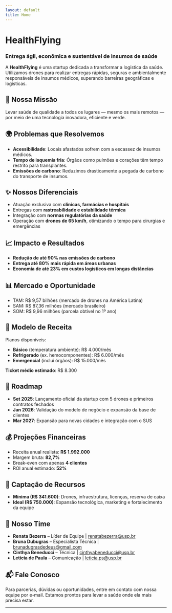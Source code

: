 ```yaml
---
layout: default
title: Home
---
```


# HealthFlying

### Entrega ágil, econômica e sustentável de insumos de saúde

A **HealthFlying** é uma startup dedicada a transformar a logística da saúde. Utilizamos drones para realizar entregas rápidas, seguras e ambientalmente responsáveis de insumos médicos, superando barreiras geográficas e logísticas.




## 🚀 Nossa Missão

Levar saúde de qualidade a todos os lugares — mesmo os mais remotos — por meio de uma tecnologia inovadora, eficiente e verde.




## 🌍 Problemas que Resolvemos

- **Acessibilidade**: Locais afastados sofrem com a escassez de insumos médicos.
- **Tempo de isquemia fria**: Órgãos como pulmões e corações têm tempo restrito para transplantes.
- **Emissões de carbono**: Reduzimos drasticamente a pegada de carbono do transporte de insumos.




## ✨ Nossos Diferenciais

- Atuação exclusiva com **clínicas, farmácias e hospitais**
- Entregas com **rastreabilidade e estabilidade térmica**
- Integração com **normas regulatórias da saúde**
- Operação com **drones de 65 km/h**, otimizando o tempo para cirurgias e emergências





## 📈 Impacto e Resultados

- **Redução de até 90% nas emissões de carbono**
- **Entrega até 80% mais rápida em áreas urbanas**
- **Economia de até 23% em custos logísticos em longas distâncias**





## 📊 Mercado e Oportunidade

- TAM: R$ 9,57 bilhões (mercado de drones na América Latina)
- SAM: R$ 87,36 milhões (mercado brasileiro)
- SOM: R$ 9,96 milhões (parcela obtível no 1º ano)





## 💸 Modelo de Receita

Planos disponíveis:

- **Básico** (temperatura ambiente): R$ 4.000/mês
- **Refrigerado** (ex. hemocomponentes): R$ 6.000/mês
- **Emergencial** (inclui órgãos): R$ 15.000/mês

**Ticket médio estimado**: R$ 8.300





## 📅 Roadmap

- **Set 2025**: Lançamento oficial da startup com 5 drones e primeiros contratos fechados
- **Jan 2026**: Validação do modelo de negócio e expansão da base de clientes
- **Mar 2027**: Expansão para novas cidades e integração com o SUS





## 💰 Projeções Financeiras

- Receita anual realista: **R$ 1.992.000**
- Margem bruta: **82,7%**
- Break-even com apenas **4 clientes**
- ROI anual estimado: **52%**





## 🎯 Captação de Recursos

- **Mínima (R$ 341.600)**: Drones, infraestrutura, licenças, reserva de caixa
- **Ideal (R$ 750.000)**: Expansão tecnológica, marketing e fortalecimento da equipe





## 👥 Nosso Time

- **Renata Bezerra** – Líder de Equipe | renatabezerra@usp.br  
- **Bruna Dubugras** – Especialista Técnica | brunadugrasdedeus@gmail.com  
- **Cinthya Beneducci** – Técnica | cinthyabeneducci@usp.br  
- **Letícia de Paula** – Comunicação | leticia.ps@usp.br





## 📬 Fale Conosco

Para parcerias, dúvidas ou oportunidades, entre em contato com nossa equipe por e-mail. Estamos prontos para levar a saúde onde ela mais precisa estar.

---
